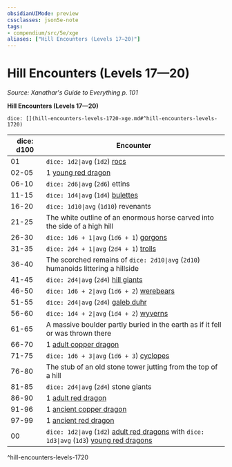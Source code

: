 ```yaml
---
obsidianUIMode: preview
cssclasses: json5e-note
tags:
- compendium/src/5e/xge
aliases: ["Hill Encounters (Levels 17—20)"]
---
```

# Hill Encounters (Levels 17—20)
*Source: Xanathar's Guide to Everything p. 101* 

**Hill Encounters (Levels 17—20)**

`dice: [](hill-encounters-levels-1720-xge.md#^hill-encounters-levels-1720)`

| dice: d100 | Encounter |
|------------|-----------|
| 01 | `dice: 1d2\|avg` (`1d2`) [rocs](compendium/bestiary/monstrosity/roc.md) |
| 02-05 | 1 [young red dragon](compendium/bestiary/dragon/young-red-dragon.md) |
| 06-10 | `dice: 2d6\|avg` (`2d6`) ettins |
| 11-15 | `dice: 1d4\|avg` (`1d4`) [bulettes](compendium/bestiary/monstrosity/bulette.md) |
| 16-20 | `dice: 1d10\|avg` (`1d10`) revenants |
| 21-25 | The white outline of an enormous horse carved into the side of a high hill |
| 26-30 | `dice: 1d6 + 1\|avg` (`1d6 + 1`) [gorgons](compendium/bestiary/monstrosity/gorgon.md) |
| 31-35 | `dice: 2d4 + 1\|avg` (`2d4 + 1`) [trolls](compendium/bestiary/giant/troll.md) |
| 36-40 | The scorched remains of `dice: 2d10\|avg` (`2d10`) humanoids littering a hillside |
| 41-45 | `dice: 2d4\|avg` (`2d4`) [hill giants](compendium/bestiary/giant/hill-giant.md) |
| 46-50 | `dice: 1d6 + 2\|avg` (`1d6 + 2`) [werebears](compendium/bestiary/humanoid/werebear.md) |
| 51-55 | `dice: 2d4\|avg` (`2d4`) [galeb duhr](compendium/bestiary/elemental/galeb-duhr.md) |
| 56-60 | `dice: 1d4 + 2\|avg` (`1d4 + 2`) [wyverns](compendium/bestiary/dragon/wyvern.md) |
| 61-65 | A massive boulder partly buried in the earth as if it fell or was thrown there |
| 66-70 | 1 [adult copper dragon](compendium/bestiary/dragon/adult-copper-dragon.md) |
| 71-75 | `dice: 1d6 + 3\|avg` (`1d6 + 3`) [cyclopes](compendium/bestiary/giant/cyclops.md) |
| 76-80 | The stub of an old stone tower jutting from the top of a hill |
| 81-85 | `dice: 2d4\|avg` (`2d4`) stone giants |
| 86-90 | 1 [adult red dragon](compendium/bestiary/dragon/adult-red-dragon.md) |
| 91-96 | 1 [ancient copper dragon](compendium/bestiary/dragon/ancient-copper-dragon.md) |
| 97-99 | 1 [ancient red dragon](compendium/bestiary/dragon/ancient-red-dragon.md) |
| 00 | `dice: 1d2\|avg` (`1d2`) [adult red dragons](compendium/bestiary/dragon/adult-red-dragon.md) with `dice: 1d3\|avg` (`1d3`) [young red dragons](compendium/bestiary/dragon/young-red-dragon.md) |
^hill-encounters-levels-1720